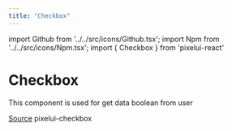 ```yaml
---
title: "Checkbox"
---
```


import Github from '../../src/icons/Github.tsx';
import Npm from '../../src/icons/Npm.tsx';
import { Checkbox } from 'pixelui-react'

# Checkbox

This component is used for get data boolean from user

<div className='flex flex-row justify-start gap-[1rem]'>
  <a
    className='
      flex justify-center items-center
      gap-[.8rem] px-[.8rem] py-[.4rem]
      border border-sky-500 text-black bg-[#cccccc40] hover:bg-[#cccccc] cursor-pointer
      rounded-sm dark:text-white'
      href='https://github.com/Alejocabeza/pixelpulse/pacakges/components/checkbox'
      target='_blank'
  > <Github /> Source</a>
  <a
    className='flex justify-center items-center
      gap-[.8rem] px-[.8rem] py-[.4rem]
      border border-sky-500 text-black bg-[#cccccc40] hover:bg-[#cccccc] cursor-pointer
      rounded-sm dark:text-white'
  ><Npm className='bg-red-500' /> pixelui-checkbox</a>
</div>
<br/>

<Checkbox title='checkbox test' />

